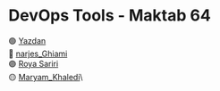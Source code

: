 # DevOps Tools - Maktab 64

🟢 [Yazdan](https://github.com/MrYazdan/)\
🔴 [narjes_Ghiami](https://github.com/n-ghiyami/)\
🟣 [Roya Sariri](https://github.com/roya-sariri)\
🟡 [Maryam_Khaledi](https://github.com/MaryamKhaledi)\
